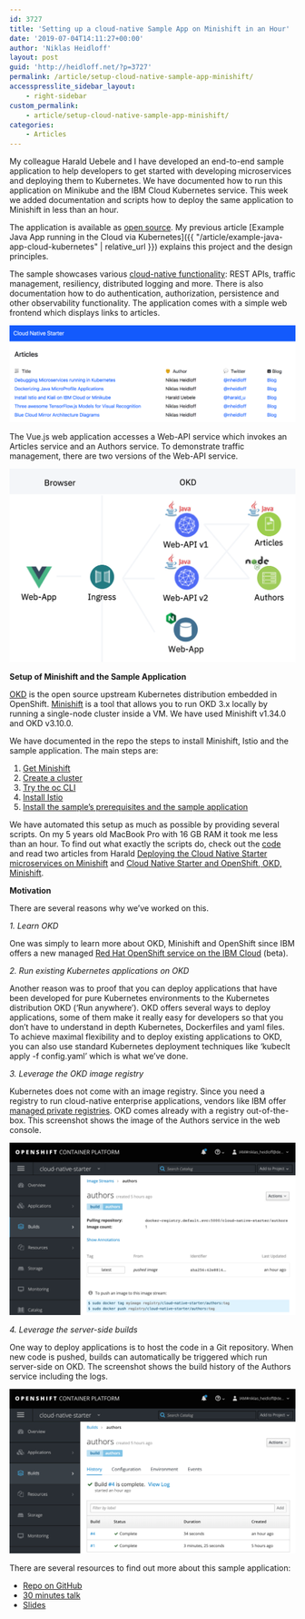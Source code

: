 ```yaml
---
id: 3727
title: 'Setting up a cloud-native Sample App on Minishift in an Hour'
date: '2019-07-04T14:11:27+00:00'
author: 'Niklas Heidloff'
layout: post
guid: 'http://heidloff.net/?p=3727'
permalink: /article/setup-cloud-native-sample-app-minishift/
accesspresslite_sidebar_layout:
    - right-sidebar
custom_permalink:
    - article/setup-cloud-native-sample-app-minishift/
categories:
    - Articles
---
```


My colleague Harald Uebele and I have developed an end-to-end sample application to help developers to get started with developing microservices and deploying them to Kubernetes. We have documented how to run this application on Minikube and the IBM Cloud Kubernetes service. This week we added documentation and scripts how to deploy the same application to Minishift in less than an hour.

The application is available as [open source](https://github.com/IBM/cloud-native-starter). My previous article [Example Java App running in the Cloud via Kubernetes]({{ "/article/example-java-app-cloud-kubernetes" | relative_url }}) explains this project and the design principles.

The sample showcases various [cloud-native functionality](https://github.com/IBM/cloud-native-starter#demos): REST APIs, traffic management, resiliency, distributed logging and more. There is also documentation how to do authentication, authorization, persistence and other observability functionality. The application comes with a simple web frontend which displays links to articles.

![image](/assets/img/2019/07/okd-web-app.png)

The Vue.js web application accesses a Web-API service which invokes an Articles service and an Authors service. To demonstrate traffic management, there are two versions of the Web-API service.

![image](/assets/img/2019/07/okd-sample-architecture.png)

**Setup of Minishift and the Sample Application**

[OKD](https://www.okd.io/) is the open source upstream Kubernetes distribution embedded in OpenShift. [Minishift](https://github.com/minishift/minishift) is a tool that allows you to run OKD 3.x locally by running a single-node cluster inside a VM. We have used Minishift v1.34.0 and OKD v3.10.0.

We have documented in the repo the steps to install Minishift, Istio and the sample application. The main steps are:

1. [Get Minishift](https://github.com/IBM/cloud-native-starter/blob/master/documentation/MinishiftDeployment.md#1-get-minishift)
2. [Create a cluster](https://github.com/IBM/cloud-native-starter/blob/master/documentation/MinishiftDeployment.md#2-create-a-minishift-cluster)
3. [Try the oc CLI](https://github.com/IBM/cloud-native-starter/blob/master/documentation/MinishiftDeployment.md#3-oc)
4. [Install Istio](https://github.com/IBM/cloud-native-starter/blob/master/documentation/MinishiftDeployment.md#4-install-istio)
5. [Install the sample’s prerequisites and the sample application](https://github.com/IBM/cloud-native-starter/blob/master/documentation/MinishiftDeployment.md#5-initial-deployment-of-cloud-native-starter)

We have automated this setup as much as possible by providing several scripts. On my 5 years old MacBook Pro with 16 GB RAM it took me less than an hour. To find out what exactly the scripts do, check out the [code](https://github.com/IBM/cloud-native-starter/tree/master/minishift-scripts) and read two articles from Harald [Deploying the Cloud Native Starter microservices on Minishift](https://haralduebele.blog/2019/07/03/deploying-the-cloud-native-starter-microservices-on-minishift/) and [Cloud Native Starter and OpenShift, OKD, Minishift](https://haralduebele.blog/2019/06/28/cloud-native-starter-and-openshift-okd-minishift/).

**Motivation**

There are several reasons why we’ve worked on this.

*1. Learn OKD*

One was simply to learn more about OKD, Minishift and OpenShift since IBM offers a new managed [Red Hat OpenShift service on the IBM Cloud](https://cloud.ibm.com/docs/containers?topic=containers-openshift_tutorial) (beta).

*2. Run existing Kubernetes applications on OKD*

Another reason was to proof that you can deploy applications that have been developed for pure Kubernetes environments to the Kubernetes distribution OKD (‘Run anywhere’). OKD offers several ways to deploy applications, some of them make it really easy for developers so that you don’t have to understand in depth Kubernetes, Dockerfiles and yaml files. To achieve maximal flexibility and to deploy existing applications to OKD, you can also use standard Kubernetes deployment techniques like ‘kubeclt apply -f config.yaml’ which is what we’ve done.

*3. Leverage the OKD image registry*

Kubernetes does not come with an image registry. Since you need a registry to run cloud-native enterprise applications, vendors like IBM offer [managed private registries](https://www.ibm.com/cloud/container-registry). OKD comes already with a registry out-of-the-box. This screenshot shows the image of the Authors service in the web console.

![image](/assets/img/2019/07/okd-image-registry.png)

*4. Leverage the server-side builds*

One way to deploy applications is to host the code in a Git repository. When new code is pushed, builds can automatically be triggered which run server-side on OKD. The screenshot shows the build history of the Authors service including the logs.

![image](/assets/img/2019/07/okd-builds.png)

There are several resources to find out more about this sample application:

- [Repo on GitHub](https://github.com/IBM/cloud-native-starter)
- [30 minutes talk](http://heidloff.net/recording-of-talk-how-to-develop-your-first-cloud-native-applications-with-java/)
- [Slides](https://github.com/nheidloff/cloud-native-starter/blob/master/documentation/OneHourTalk.pdf)